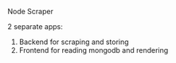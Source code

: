 Node Scraper

2 separate apps:

1. Backend for scraping and storing
2. Frontend for reading mongodb and rendering